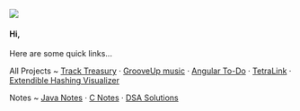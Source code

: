 
![](https://komarev.com/ghpvc/?username=yashasviyadav1)

#### Hi,
<!--
Dummy Personal Website : [Visit](https://yashasvi-yadav.jimdosite.com/)
-->
Here are some quick links...

All Projects ~
[Track Treasury](https://github.com/yashasviyadav1/track-treasury) · [GrooveUp music](https://github.com/yashasviyadav1/grooveup-music) · [Angular To-Do](https://github.com/yashasviyadav1/angular-task-manager)  · [TetraLink](https://github.com/yashasviyadav1/tetraLink/)  · [Extendible Hashing Visualizer](https://github.com/yashasviyadav1/extendible-hashing-visualizer/tree/main)


Notes ~
[Java Notes](https://github.com/yashasviyadav1/java-notes) · [C Notes](https://github.com/yashasvi242/4th-Sem-C-Codes)  · [DSA Solutions](https://github.com/yashasviyadav1/DSA-Questions)


<!--
Below are a few Repositories links that might be helpful for you :- 

- Learn to Search and Sort : [Repo Link](https://github.com/yashasviyadav1/Searching-Sorting)
- Learn about Graphs : [Repo Link](https://github.com/yashasviyadav1/Graphs)
- My Solutions to some DSA questions : [Repo Link](https://github.com/yashasviyadav1/DSA-Questions)
- My LinkTree (to my music) : [Repo Link](https://github.com/yashasviyadav1/linktree)

College Related repositories 
- Learn Java : [Repo Link](https://github.com/yashasvi242/4th-Sem-Java-Codes)
- Learn C : [Repo Link](https://github.com/yashasvi242/4th-Sem-C-Codes)
  -->


<!---
yashasviyadav1/yashasviyadav1 is a ✨ special ✨ repository because its `README.md` (this file) appears on your GitHub profile.
You can click the Preview link to take a look at your changes.
--->
